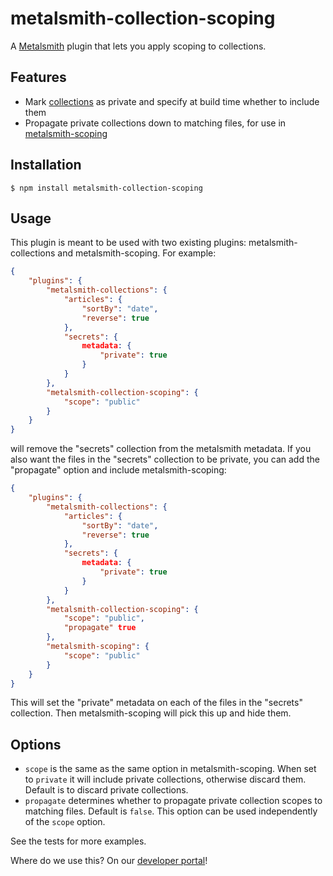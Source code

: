 # metalsmith-collection-scoping

A [Metalsmith](https://github.com/segmentio/metalsmith) plugin that lets you apply scoping to collections.

## Features

  - Mark [collections](https://github.com/segmentio/metalsmith-collections) as private and specify at build time whether to include them
  - Propagate private collections down to matching files, for use in [metalsmith-scoping](https://github.com/lotaris/metalsmith-scoping)

## Installation

	$ npm install metalsmith-collection-scoping

## Usage

This plugin is meant to be used with two existing plugins: metalsmith-collections and metalsmith-scoping.  For example:

```json
{
	"plugins": {
		"metalsmith-collections": {
			"articles": {
        		"sortBy": "date",
        		"reverse": true
        	},
        	"secrets": {
        		metadata: {
        			"private": true
        		}
        	}
      	},
      	"metalsmith-collection-scoping": {
      		"scope": "public"
      	}
	}
}

```
will remove the "secrets" collection from the metalsmith metadata.  If you also want the files in the "secrets" collection to be private, you can add the "propagate" option and include metalsmith-scoping:

```json
{
	"plugins": {
		"metalsmith-collections": {
			"articles": {
        		"sortBy": "date",
        		"reverse": true
        	},
        	"secrets": {
        		metadata: {
        			"private": true
        		}
        	}
      	},
      	"metalsmith-collection-scoping": {
      		"scope": "public",
      		"propagate" true
      	},
      	"metalsmith-scoping": {
      		"scope": "public"
      	}
	}
}
```
This will set the "private" metadata on each of the files in the "secrets" collection.  Then metalsmith-scoping will pick this up and hide them.

## Options

  - `scope` is the same as the same option in metalsmith-scoping.  When set to `private` it will include private collections, otherwise discard them.  Default is to discard private collections.
  - `propagate` determines whether to propagate private collection scopes to matching files.  Default is `false`.  This option can be used independently of the `scope` option.

See the tests for more examples.

Where do we use this?  On our [developer portal](http://developer.manheim.com)!